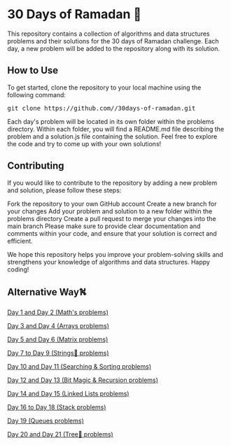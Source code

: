 # 30 Days of Ramadan 🌙

This repository contains a collection of algorithms and data structures problems and their solutions for the 30 days of Ramadan challenge. Each day, a new problem will be added to the repository along with its solution.

## How to Use

To get started, clone the repository to your local machine using the following command:

<pre>git clone https://github.com/<your-username>/30days-of-ramadan.git</pre>



Each day's problem will be located in its own folder within the problems directory. Within each folder, you will find a README.md file describing the problem and a solution.js file containing the solution. Feel free to explore the code and try to come up with your own solutions!


## Contributing

If you would like to contribute to the repository by adding a new problem and solution, please follow these steps:

Fork the repository to your own GitHub account
Create a new branch for your changes
Add your problem and solution to a new folder within the problems directory
Create a pull request to merge your changes into the main branch
Please make sure to provide clear documentation and comments within your code, and ensure that your solution is correct and efficient.




We hope this repository helps you improve your problem-solving skills and strengthens your knowledge of algorithms and data structures. Happy coding!




## Alternative Way⛕

[ Day 1 and Day 2 (Math's problems)]()

[ Day 3 and Day 4 (Arrays problems)]()

[ Day 5 and Day 6 (Matrix problems)]()

[ Day 7 to Day 9 (Strings🧵 problems)]()

[ Day 10 and Day 11 (Searching & Sorting problems)]()


[ Day 12 and Day 13 (Bit Magic & Recursion problems)]()

[ Day 14 and Day 15 (Linked Lists problems)]()

[ Day 16 to Day 18 (Stack problems)]()

[ Day 19 (Queues problems)]()

[ Day 20 and Day 21 (Tree🌲 problems)]()
